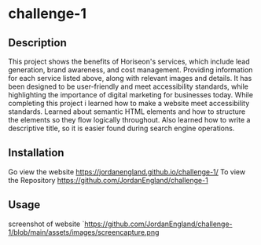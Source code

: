 # challenge-1

## Description

This project shows the benefits of Horiseon's services, which include lead generation, brand awareness, and cost management. Providing information for each service listed above, along with relevant images and details. It has been designed to be user-friendly and meet accessibility standards, while highlighting the importance of digital marketing for businesses today. While completing this project i learned how to make a website meet accessibility standards. Learned about semantic HTML elements and how to structure the elements so they flow logically throughout. Also learned how to write a descriptive title, so it is easier found during search engine operations.

## Installation

Go view the website  https://jordanengland.github.io/challenge-1/
To view the Repository  https://github.com/JordanEngland/challenge-1


## Usage

screenshot of website
`https://github.com/JordanEngland/challenge-1/blob/main/assets/images/screencapture.png
